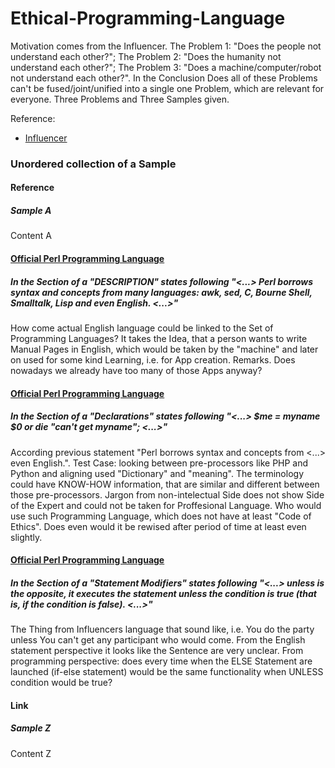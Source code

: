 # Ethical-Programming-Language

Motivation comes from the Influencer.
The Problem 1: "Does the people not understand each other?";
The Problem 2: "Does the humanity not understand each other?";
The Problem 3: "Does a machine/computer/robot not understand each other?".
In the Conclusion 
Does all of these Problems can't be fused/joint/unified into a single one Problem, which are relevant for everyone.
Three Problems and Three Samples given.

Reference:
* [Influencer](https://www.lrt.lt/naujienos/lietuvoje/2/1849845/maskolija-ir-putino-zombiai-nesuprasdamas-lietuviu-kalbos-facebook-blokuoja-net-ir-renkancius-parama-ukrainai)

### Unordered collection of a Sample

#### Reference

##### Sample A

Content A

#### [Official Perl Programming Language](https://perldoc.perl.org/perlsyn)

##### In the Section of a "DESCRIPTION" states following "<...> Perl borrows syntax and concepts from many languages: awk, sed, C, Bourne Shell, Smalltalk, Lisp and even English. <...>"

How come actual English language could be linked to the Set of Programming Languages? 
It takes the Idea, that a person wants to write Manual Pages in English, which would be taken by the "machine" and later on used for some kind Learning, 
i.e. for App creation.
Remarks. Does nowadays we already have too many of those Apps anyway?

#### [Official Perl Programming Language](https://perldoc.perl.org/perlsyn)

##### In the Section of a "Declarations" states following "<...> $me = myname $0             or die "can't get myname"; <...>"

According previous statement "Perl borrows syntax and concepts from <...> even English.". 
Test Case: looking between pre-processors like PHP and Python and aligning used "Dictionary" and "meaning". The terminology could have KNOW-HOW information, that are similar and different between those pre-processors.
Jargon from non-intelectual Side does not show Side of the Expert and could not be taken for Proffesional Language. Who would use such Programming Language, which does not have at least "Code of Ethics". Does even would it be rewised after period of time at least even slightly.

#### [Official Perl Programming Language](https://perldoc.perl.org/perlsyn)

##### In the Section of a "Statement Modifiers" states following "<...> unless is the opposite, it executes the statement unless the condition is true (that is, if the condition is false). <...>"

The Thing from Influencers language that sound like, i.e. You do the party unless You can't get any participant who would come.
From the English statement perspective it looks like the Sentence are very unclear. 
From programming perspective: does every time when the ELSE Statement are launched (if-else statement) would be the same functionality when UNLESS condition would be true?

#### Link

##### Sample Z

Content Z
